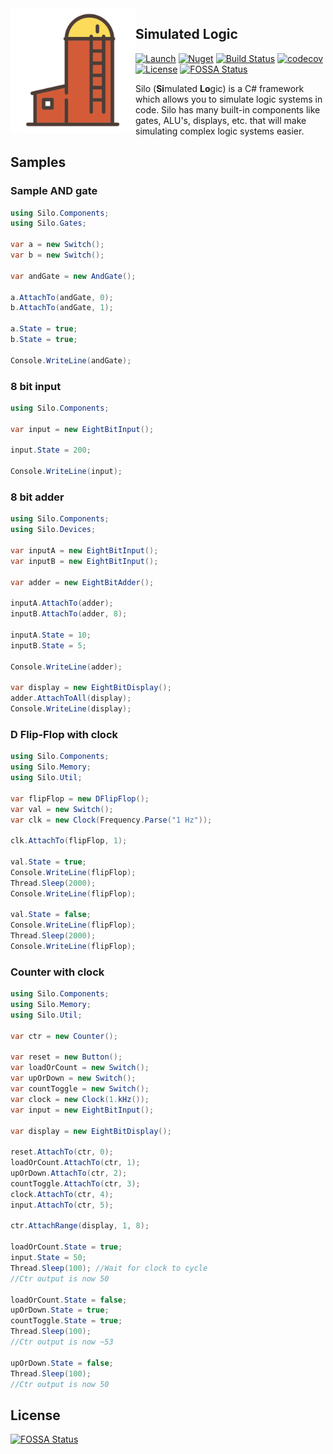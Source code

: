 <img src="assets/logo.png" alt="logo" width="200" align="left"/>

## Simulated Logic

[![Launch](https://img.shields.io/badge/launch-dotnetfiddle-orange.svg)](https://dotnetfiddle.net/bYoTBH)
[![Nuget](https://img.shields.io/nuget/v/Silo.svg?color=blue)](https://nuget.org/packages/Silo/)
[![Build Status](https://travis-ci.org/Azer0s/Silo.svg?branch=master)](https://travis-ci.org/Azer0s/Silo)
[![codecov](https://codecov.io/gh/Azer0s/Silo/branch/master/graph/badge.svg)](https://codecov.io/gh/Azer0s/Silo)
[![License](https://img.shields.io/github/license/Azer0s/Silo.svg)](https://github.com/Azer0s/Silo/blob/master/LICENSE)
[![FOSSA Status](https://app.fossa.io/api/projects/git%2Bgithub.com%2FAzer0s%2FSilo.svg?type=shield)](https://app.fossa.io/projects/git%2Bgithub.com%2FAzer0s%2FSilo?ref=badge_shield)

Silo (**Si**mulated **Lo**gic) is a C# framework which allows you to simulate logic systems in code. Silo has many built-in components like gates, ALU's, displays, etc. that will make simulating complex logic systems easier.

## Samples

### Sample AND gate

```cs
using Silo.Components;
using Silo.Gates;

var a = new Switch();
var b = new Switch();

var andGate = new AndGate();

a.AttachTo(andGate, 0);
b.AttachTo(andGate, 1);

a.State = true;
b.State = true;

Console.WriteLine(andGate);

```

### 8 bit input

```cs
using Silo.Components;

var input = new EightBitInput();

input.State = 200;

Console.WriteLine(input);
```

### 8 bit adder

```cs
using Silo.Components;
using Silo.Devices;

var inputA = new EightBitInput();
var inputB = new EightBitInput();

var adder = new EightBitAdder();

inputA.AttachTo(adder);
inputB.AttachTo(adder, 8);

inputA.State = 10;
inputB.State = 5;

Console.WriteLine(adder);

var display = new EightBitDisplay();
adder.AttachToAll(display);
Console.WriteLine(display);

```

### D Flip-Flop with clock

```cs
using Silo.Components;
using Silo.Memory;
using Silo.Util;

var flipFlop = new DFlipFlop();
var val = new Switch();
var clk = new Clock(Frequency.Parse("1 Hz"));

clk.AttachTo(flipFlop, 1);

val.State = true;
Console.WriteLine(flipFlop);
Thread.Sleep(2000);
Console.WriteLine(flipFlop);

val.State = false;
Console.WriteLine(flipFlop);
Thread.Sleep(2000);
Console.WriteLine(flipFlop);
```

### Counter with clock

```cs
using Silo.Components;
using Silo.Memory;
using Silo.Util;

var ctr = new Counter();

var reset = new Button();
var loadOrCount = new Switch();
var upOrDown = new Switch();
var countToggle = new Switch();
var clock = new Clock(1.kHz());
var input = new EightBitInput();

var display = new EightBitDisplay();

reset.AttachTo(ctr, 0);
loadOrCount.AttachTo(ctr, 1);
upOrDown.AttachTo(ctr, 2);
countToggle.AttachTo(ctr, 3);
clock.AttachTo(ctr, 4);
input.AttachTo(ctr, 5);

ctr.AttachRange(display, 1, 8);

loadOrCount.State = true;
input.State = 50;
Thread.Sleep(100); //Wait for clock to cycle
//Ctr output is now 50

loadOrCount.State = false;
upOrDown.State = true;
countToggle.State = true;
Thread.Sleep(100);
//Ctr output is now ~53

upOrDown.State = false;
Thread.Sleep(100);
//Ctr output is now 50
```


## License
[![FOSSA Status](https://app.fossa.io/api/projects/git%2Bgithub.com%2FAzer0s%2FSilo.svg?type=large)](https://app.fossa.io/projects/git%2Bgithub.com%2FAzer0s%2FSilo?ref=badge_large)